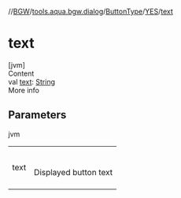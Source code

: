 //[BGW](../../../../index.md)/[tools.aqua.bgw.dialog](../../index.md)/[ButtonType](../index.md)/[YES](index.md)/[text](text.md)



# text  
[jvm]  
Content  
val [text](text.md): [String](https://kotlinlang.org/api/latest/jvm/stdlib/kotlin/-string/index.html)  
More info  


## Parameters  
  
jvm  
  
| | |
|---|---|
| <a name="tools.aqua.bgw.dialog/ButtonType.YES/text/#/PointingToDeclaration/"></a>text| <a name="tools.aqua.bgw.dialog/ButtonType.YES/text/#/PointingToDeclaration/"></a><br><br>Displayed button text<br><br>|
  
  



